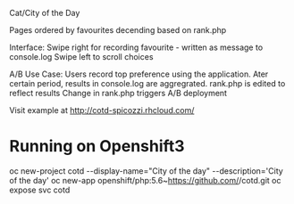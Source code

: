 
Cat/City of the Day

Pages ordered by favourites decending based on rank.php

Interface: Swipe right for recording favourite - written as message to console.log Swipe left to scroll choices

A/B Use Case: Users record top preference using the application. Ater certain period, results in console.log are aggregrated. rank.php is edited to reflect results Change in rank.php triggers A/B deployment

Visit example at http://cotd-spicozzi.rhcloud.com/

# Running on Openshift3
oc new-project cotd --display-name="City of the day" --description='City of the day'
oc new-app openshift/php:5.6~https://github.com/<repo>/cotd.git
oc expose svc cotd
